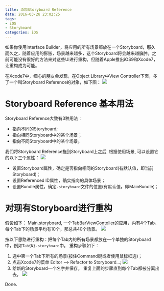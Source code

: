 ```yaml
---
title: 添加Storyboard Reference
date: 2016-03-28 23:02:25
tags:
- iOS
- Storyboard
categories: iOS
---
```

如果你使用Interface Builder，将应用的所有场景都放在一个Storyboard，那久而久之，随着应用的膨胀，场景越来越多，这个Storyboard将会越来越臃肿。之前可能没有很好的方法来对这些UI进行重构，但随着Apple推出iOS9和Xcode7，让重构成为可能。

<!-- more -->
在Xcode7中，细心的朋友会发现，在Object Library中View Controller下面，多了一个叫Storyboard Reference的对象，如下图：
![](http://7xskzj.com1.z0.glb.clouddn.com/storyboard_objects.png)

# Storyboard Reference 基本用法
Storyboard Reference大致有3种用法：
- 指向不同的Storyboard;
- 指向相同Storyboard中的某个场景；
- 指向不同Storyboard中的某个场景。

我们将Storyboard Reference拖到Storyboard上之后, 根据使用场景, 可以设置它的以下三个属性：
![](http://7xskzj.com1.z0.glb.clouddn.com/storyboard_reference_attrs.png)

- 设置Storyboard属性️，确定是否指向相同的Storyboard(有默认值，即当前Storyboard)；
- 设置Referenced ID属性，确实指向的具体场景；
- 设置Bundle属性，确定`.storyboard`文件的位置(有默认值，即MainBundle)；

# 对现有Storyboard进行重构
假设如下：
Main.storyboard, 一个TabBarViewContoller的应用，内有4个Tab，每个Tab下的场景平均有10个，那总共40个场景。
![](http://7xskzj.com1.z0.glb.clouddn.com/big_storyboard.png)

按以下思路进行重构：把每个Tab内的所有场景都放在一个单独的Storyboard中，例如`Tab{N}.storyboard`中。
重构步骤如下：
1. 选中第一个Tab下所有的场景(按住Command键或者使用鼠标框选)；
2. 点击Xcode7的菜单 Editor --> Refactor to Storyboard...;
![](http://7xskzj.com1.z0.glb.clouddn.com/refactor_storyboard.png)
3. 给新的Storyboard一个名字并保存。
重复上面的步骤直到每个Tab都被分离出去。
![](http://7xskzj.com1.z0.glb.clouddn.com/storyboard_reference_result.png)

Done.
